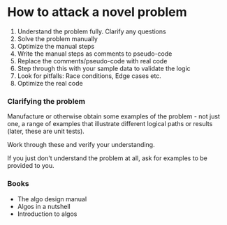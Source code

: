 # How to attack a novel problem

1. Understand the problem fully. Clarify any questions
2. Solve the problem manually
3. Optimize the manual steps
4. Write the manual steps as comments to pseudo-code
5. Replace the comments/pseudo-code with real code
6. Step through this with your sample data to validate the logic
7. Look for pitfalls: Race conditions, Edge cases etc.
8. Optimize the real code

### Clarifying the problem

Manufacture or otherwise obtain some examples of the problem - not just one, a range of examples
that illustrate different logical paths or results (later, these are unit tests).

Work through these and verify your understanding.

If you just don't understand the problem at all, ask for examples to be provided to you.

### Books
* The algo design manual
* Algos in a nutshell
* Introduction to algos
